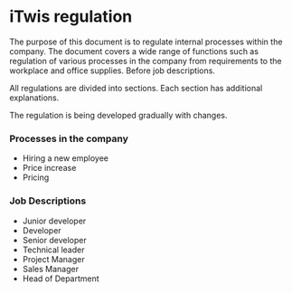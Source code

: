 # iTwis regulation

The purpose of this document is to regulate internal processes within the company. The document covers a wide range of functions such as regulation of various processes in the company from requirements to the workplace and office supplies. Before job descriptions.

All regulations are divided into sections. Each section has additional explanations.

The regulation is being developed gradually with changes.

### Processes in the company
- Hiring a new employee
- Price increase
- Pricing

### Job Descriptions
- Junior developer
- Developer
- Senior developer
- Technical leader
- Project Manager
- Sales Manager
- Head of Department
